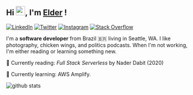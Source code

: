 ## Hi <img src="https://github.com/thomasbnt/thomasbnt/blob/me/hi.gif" width="25px">, I'm [Elder](http://elderf.com/) ! 

<a href="https://www.linkedin.com/in/elder-patten-ferreira/" target="_blank"><img src="https://img.shields.io/badge/LinkedIn-%230077B5.svg?&style=flat-square&logo=linkedin&logoColor=white" alt="LinkedIn"></a>
<a href="https://twitter.com/pattenferreira" target="_blank"><img src="https://img.shields.io/badge/-Twitter-1da1f2?style=flat-square&labelColor=1da1f2&logo=twitter&logoColor=white" alt="Twitter"></a>
<a href="https://www.instagram.com/euelderf/" target="_blank"><img src="https://img.shields.io/badge/Instagram-%23E4405F.svg?&style=flat-square&logo=instagram&logoColor=white" alt="Instagram"></a>
[![Stack Overflow](https://img.shields.io/badge/-Stack%20Overflow-222222?style=flat-square&logo=stack-overflow&logoColor=white&link=https://stackoverflow.com/users/11673591/saravanan-selvamohan?tab=profile)](https://stackoverflow.com/users/10056846/elder-patten-ferreira)

I'm a **software developer** from Brazil :brazil: living in Seattle, WA. I like photography, chicken wings, and politics podcasts. When I'm not working, I'm either reading or learning something new.

:book: Currently reading: <i>Full Stack Serverless</i> by Nader Dabit (2020)

:brain: Currently learning: AWS Amplify.

![github stats](https://github-readme-stats.vercel.app/api?username=elderferreiras&show_icons=true)
